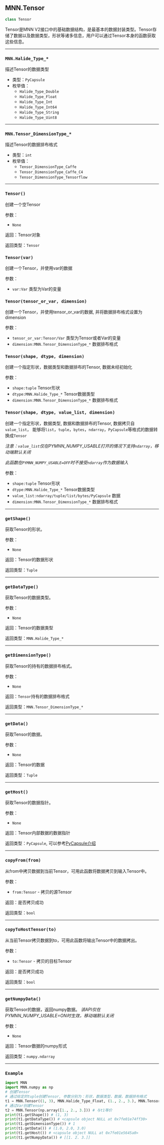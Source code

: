 <!-- pymnn/Tensor.md -->
## MNN.Tensor

```python
class Tensor
```
Tensor是MNN V2接口中的基础数据结构，是最基本的数据封装类型。Tensor存储了数据以及数据类型，形状等诸多信息，用户可以通过Tensor本身的函数获取这些信息。

---
### `MNN.Halide_Type_*`
描述Tensor的数据类型
- 类型：`PyCapsule`
- 枚举值：
  - `Halide_Type_Double`
  - `Halide_Type_Float`
  - `Halide_Type_Int`
  - `Halide_Type_Int64`
  - `Halide_Type_String`
  - `Halide_Type_Uint8 `

---
### `MNN.Tensor_DimensionType_*`
描述Tensor的数据排布格式
- 类型：`int`
- 枚举值：
  - `Tensor_DimensionType_Caffe`
  - `Tensor_DimensionType_Caffe_C4`
  - `Tensor_DimensionType_Tensorflow`

---
### `Tensor()`
创建一个空Tensor

参数：
- `None`

返回：Tensor对象

返回类型：`Tensor`

### `Tensor(var)`

创建一个Tensor，并使用var的数据

参数：
- `var:Var` 类型为Var的变量

### `Tensor(tensor_or_var, dimension)`
创建一个Tensor，并使用tensor_or_var的数据, 并将数据排布格式设置为dimension

参数：
- `tensor_or_var:Tensor/Var` 类型为Tensor或者Var的变量
- `dimension:MNN.Tensor_DimensionType_*` 数据排布格式

### `Tensor(shape, dtype, dimension)`
创建一个指定形状，数据类型和数据排布的Tensor, 数据未经初始化

参数：
- `shape:tuple` Tensor形状
- `dtype:MNN.Halide_Type_*` Tensor数据类型
- `dimension:MNN.Tensor_DimensionType_*` 数据排布格式

### `Tensor(shape, dtype, value_list, dimension)`
创建一个指定形状，数据类型, 数据和数据排布的Tensor, 数据拷贝自`value_list`，
能够将`list`，`tuple`，`bytes`，`ndarray`，`PyCapsule`等格式的数据转换成`Tensor`

*注意：`value_list`仅在PYMNN_NUMPY_USABLE打开的情况下支持`ndarray`，移动端默认关闭*

*此函数在`PYMNN_NUMPY_USABLE=OFF`时不接受`ndarray`作为数据输入*

参数：
- `shape:tuple` Tensor形状
- `dtype:MNN.Halide_Type_*` Tensor数据类型
- `value_list:ndarray/tuple/list/bytes/PyCapsule` 数据
- `dimension:MNN.Tensor_DimensionType_*` 数据排布格式

---
### `getShape()`

获取Tensor的形状。

参数：
- `None`

返回：Tensor的数据形状

返回类型：`Tuple`

---
### `getDataType()`

获取Tensor的数据类型。

参数：
- `None`

返回：Tensor的数据类型

返回类型：`MNN.Halide_Type_*`

---
### `getDimensionType()`

获取Tensor的持有的数据排布格式。

参数：
- `None`

返回：`Tensor`持有的数据排布格式

返回类型：`MNN.Tensor_DimensionType_*`

---
### `getData()`

获取Tensor的数据。

参数：
- `None`

返回：Tensor的数据

返回类型：`Tuple`

---
### `getHost()`

获取Tensor的数据指针。

参数：
- `None`

返回：Tensor内部数据的数据指针

返回类型：`PyCapsule`, 可以参考[PyCapsule介绍](https://docs.python.org/3/c-api/capsule.html)

---
### `copyFrom(from)`

从from中拷贝数据到当前Tensor，可用此函数将数据拷贝到输入Tensor中。

参数：
- `from:Tensor` - 拷贝的源Tensor

返回：是否拷贝成功

返回类型：`bool`

---
### `copyToHostTensor(to)`

从当前Tensor拷贝数据到to，可用此函数将输出Tensor中的数据拷出。

参数：
- `to:Tensor` - 拷贝的目标Tensor

返回：是否拷贝成功

返回类型：`bool`

---
### `getNumpyData()`

获取Tensor的数据，返回numpy数据。
*该API仅在PYMNN_NUMPY_USABLE=ON时生效，移动端默认关闭*

参数：
- `None`

返回：Tensor数据的numpy形式

返回类型：`numpy.ndarray`


---
### `Example`
    
```python
import MNN
import MNN.numpy as np
# 创建Tensor
# 通过给定的tuple创建Tensor, 参数分别为：形状，数据类型，数据，数据排布格式
t1 = MNN.Tensor((1, 3), MNN.Halide_Type_Float, (1., 2., 3.), MNN.Tensor_DimensionType_Caffe)
# 通过Var创建Tensor
t2 = MNN.Tensor(np.array([1., 2., 3.])) # 与t1等价
print(t1.getShape()) # (1, 3)
print(t1.getDataType()) # <capsule object NULL at 0x7fe01e74ff30>
print(t1.getDimensionType()) # 1
print(t1.getData()) # (1.0, 2.0, 3.0)
print(t1.getHost()) # <capsule object NULL at 0x7fe01e5645a0>
print(t1.getNumpyData()) # [[1. 2. 3.]]
```